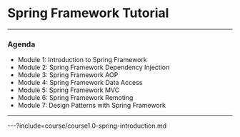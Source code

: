 # Spring Framework Tutorial

---

### Agenda

* Module 1: Introduction to Spring Framework
* Module 2: Spring Framework Dependency Injection 
* Module 3: Spring Framework AOP 
* Module 4: Spring Framework Data Access
* Module 5: Spring Framework MVC
* Module 6: Spring Framework Remoting
* Module 7: Design Patterns with Spring Framework


---

---?include=course/course1.0-spring-introduction.md

